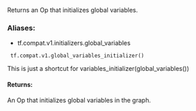 Returns an Op that initializes global variables.
### Aliases:
- tf.compat.v1.initializers.global_variables

```
 tf.compat.v1.global_variables_initializer()
```
This is just a shortcut for variables_initializer(global_variables())
#### Returns:
An Op that initializes global variables in the graph.
